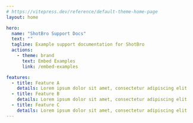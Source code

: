 ```yaml
---
# https://vitepress.dev/reference/default-theme-home-page
layout: home

hero:
  name: "ShotBro Support Docs"
  text: ""
  tagline: Example support documentation for ShotBro
  actions:
    - theme: brand
      text: Embed Examples
      link: /embed-examples

features:
  - title: Feature A
    details: Lorem ipsum dolor sit amet, consectetur adipiscing elit
  - title: Feature B
    details: Lorem ipsum dolor sit amet, consectetur adipiscing elit
  - title: Feature C
    details: Lorem ipsum dolor sit amet, consectetur adipiscing elit
---
```


